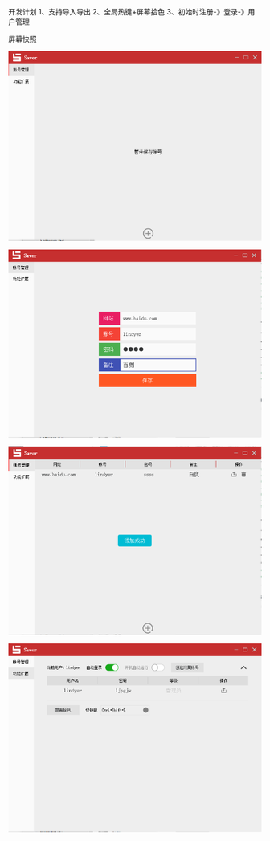 开发计划
1、支持导入导出
2、全局热键+屏幕拾色
3、初始时注册-》登录-》用户管理

屏幕快照

![screenshot](.\resource\screenshot\TIM图片20170710235516.png)



![TIM图片20170710235615](.\resource\screenshot\TIM图片20170710235615.png)



![TIM图片20170710235645](.\resource\screenshot\TIM图片20170710235645.png)



![TIM图片20170710235710](.\resource\screenshot\TIM图片20170710235710.png)